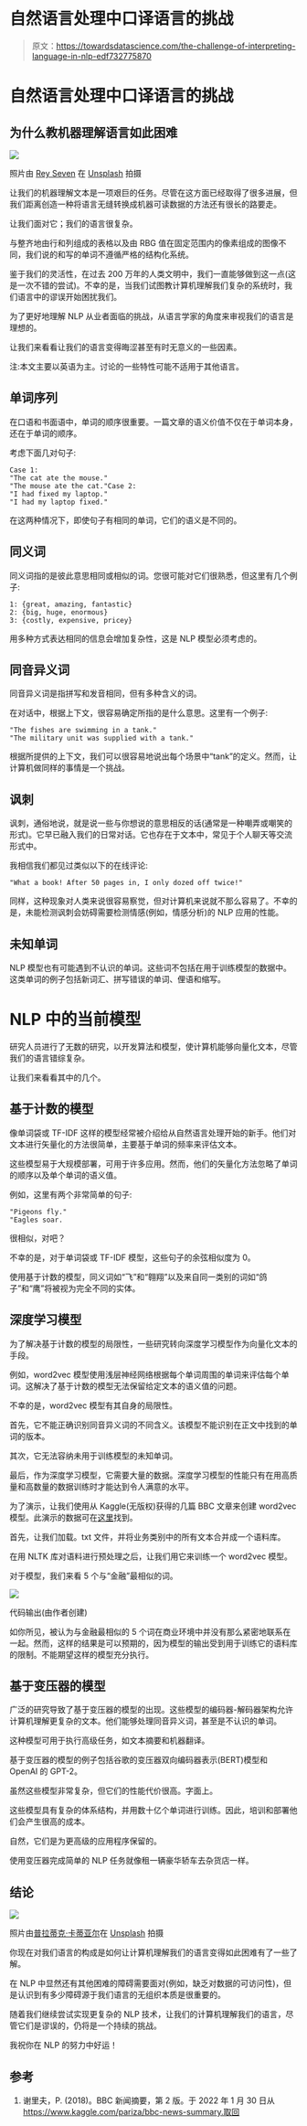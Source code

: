 # 自然语言处理中口译语言的挑战

> 原文：<https://towardsdatascience.com/the-challenge-of-interpreting-language-in-nlp-edf732775870>

# 自然语言处理中口译语言的挑战

## 为什么教机器理解语言如此困难

![](img/653951135ad17329a786f7f13b3cd993.png)

照片由 [Rey Seven](https://unsplash.com/@rey_7?utm_source=medium&utm_medium=referral) 在 [Unsplash](https://unsplash.com?utm_source=medium&utm_medium=referral) 拍摄

让我们的机器理解文本是一项艰巨的任务。尽管在这方面已经取得了很多进展，但我们距离创造一种将语言无缝转换成机器可读数据的方法还有很长的路要走。

让我们面对它；我们的语言很复杂。

与整齐地由行和列组成的表格以及由 RBG 值在固定范围内的像素组成的图像不同，我们说的和写的单词不遵循严格的结构化系统。

鉴于我们的灵活性，在过去 200 万年的人类文明中，我们一直能够做到这一点(这是一次不错的尝试)。不幸的是，当我们试图教计算机理解我们复杂的系统时，我们语言中的谬误开始困扰我们。

为了更好地理解 NLP 从业者面临的挑战，从语言学家的角度来审视我们的语言是理想的。

让我们来看看让我们的语言变得晦涩甚至有时无意义的一些因素。

注:本文主要以英语为主。讨论的一些特性可能不适用于其他语言。

## 单词序列

在口语和书面语中，单词的顺序很重要。一篇文章的语义价值不仅在于单词本身，还在于单词的顺序。

考虑下面几对句子:

```
Case 1:
"The cat ate the mouse."
"The mouse ate the cat."Case 2:
"I had fixed my laptop."
"I had my laptop fixed."
```

在这两种情况下，即使句子有相同的单词，它们的语义是不同的。

## 同义词

同义词指的是彼此意思相同或相似的词。您很可能对它们很熟悉，但这里有几个例子:

```
1: {great, amazing, fantastic}
2: {big, huge, enormous}
3: {costly, expensive, pricey}
```

用多种方式表达相同的信息会增加复杂性，这是 NLP 模型必须考虑的。

## 同音异义词

同音异义词是指拼写和发音相同，但有多种含义的词。

在对话中，根据上下文，很容易确定所指的是什么意思。这里有一个例子:

```
"The fishes are swimming in a tank."
"The military unit was supplied with a tank."
```

根据所提供的上下文，我们可以很容易地说出每个场景中“tank”的定义。然而，让计算机做同样的事情是一个挑战。

## 讽刺

讽刺，通俗地说，就是说一些与你想说的意思相反的话(通常是一种嘲弄或嘲笑的形式)。它早已融入我们的日常对话。它也存在于文本中，常见于个人聊天等交流形式中。

我相信我们都见过类似以下的在线评论:

```
"What a book! After 50 pages in, I only dozed off twice!"
```

同样，这种现象对人类来说很容易察觉，但对计算机来说就不那么容易了。不幸的是，未能检测讽刺会妨碍需要检测情感(例如，情感分析)的 NLP 应用的性能。

## 未知单词

NLP 模型也有可能遇到不认识的单词。这些词不包括在用于训练模型的数据中。这类单词的例子包括新词汇、拼写错误的单词、俚语和缩写。

# NLP 中的当前模型

研究人员进行了无数的研究，以开发算法和模型，使计算机能够向量化文本，尽管我们的语言错综复杂。

让我们来看看其中的几个。

## 基于计数的模型

像单词袋或 TF-IDF 这样的模型经常被介绍给从自然语言处理开始的新手。他们对文本进行矢量化的方法很简单，主要基于单词的频率来评估文本。

这些模型易于大规模部署，可用于许多应用。然而，他们的矢量化方法忽略了单词的顺序以及单个单词的语义值。

例如，这里有两个非常简单的句子:

```
"Pigeons fly."
"Eagles soar.
```

很相似，对吧？

不幸的是，对于单词袋或 TF-IDF 模型，这些句子的余弦相似度为 0。

使用基于计数的模型，同义词如“飞”和“翱翔”以及来自同一类别的词如“鸽子”和“鹰”将被视为完全不同的实体。

## 深度学习模型

为了解决基于计数的模型的局限性，一些研究转向深度学习模型作为向量化文本的手段。

例如，word2vec 模型使用浅层神经网络根据每个单词周围的单词来评估每个单词。这解决了基于计数的模型无法保留给定文本的语义值的问题。

不幸的是，word2vec 模型有其自身的局限性。

首先，它不能正确识别同音异义词的不同含义。该模型不能识别在正文中找到的单词的版本。

其次，它无法容纳未用于训练模型的未知单词。

最后，作为深度学习模型，它需要大量的数据。深度学习模型的性能只有在用高质量和高数量的数据训练时才能达到令人满意的水平。

为了演示，让我们使用从 Kaggle(无版权)获得的几篇 BBC 文章来创建 word2vec 模型。此演示的数据可在[这里](https://www.kaggle.com/pariza/bbc-news-summary)找到。

首先，让我们加载。txt 文件，并将业务类别中的所有文本合并成一个语料库。

在用 NLTK 库对语料进行预处理之后，让我们用它来训练一个 word2vec 模型。

对于模型，我们来看 5 个与“金融”最相似的词。

![](img/d5647f8cd7954575de6d46b1ba2b809e.png)

代码输出(由作者创建)

如你所见，被认为与金融最相似的 5 个词在商业环境中并没有那么紧密地联系在一起。然而，这样的结果是可以预期的，因为模型的输出受到用于训练它的语料库的限制。不能期望这样的模型充分执行。

## 基于变压器的模型

广泛的研究导致了基于变压器的模型的出现。这些模型的编码器-解码器架构允许计算机理解更复杂的文本。他们能够处理同音异义词，甚至是不认识的单词。

这种模型可用于执行高级任务，如文本摘要和机器翻译。

基于变压器的模型的例子包括谷歌的变压器双向编码器表示(BERT)模型和 OpenAI 的 GPT-2。

虽然这些模型非常复杂，但它们的性能代价很高。字面上。

这些模型具有复杂的体系结构，并用数十亿个单词进行训练。因此，培训和部署他们会产生很高的成本。

自然，它们是为更高级的应用程序保留的。

使用变压器完成简单的 NLP 任务就像租一辆豪华轿车去杂货店一样。

## 结论

![](img/9bdf01f3fa58ad68a2b478d441ff0c98.png)

照片由[普拉蒂克·卡蒂亚尔](https://unsplash.com/@prateekkatyal?utm_source=medium&utm_medium=referral)在 [Unsplash](https://unsplash.com?utm_source=medium&utm_medium=referral) 拍摄

你现在对我们语言的构成是如何让计算机理解我们的语言变得如此困难有了一些了解。

在 NLP 中显然还有其他困难的障碍需要面对(例如，缺乏对数据的可访问性)，但是认识到有多少障碍源于我们语言的无组织本质是很重要的。

随着我们继续尝试实现更复杂的 NLP 技术，让我们的计算机理解我们的语言，尽管它们是谬误的，仍将是一个持续的挑战。

我祝你在 NLP 的努力中好运！

## 参考

1.  谢里夫，P. (2018)。BBC 新闻摘要，第 2 版。于 2022 年 1 月 30 日从 https://www.kaggle.com/pariza/bbc-news-summary.取回